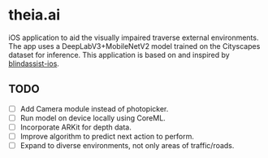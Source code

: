 # theia.ai
iOS application to aid the visually impaired traverse external environments. The app uses a DeepLabV3+MobileNetV2 model trained on the Cityscapes dataset for inference. This application is based on and inspired by [blindassist-ios](https://github.com/BlindAssist/blindassist-ios).

## TODO

- [ ] Add Camera module instead of photopicker.
- [ ] Run model on device locally using CoreML.
- [ ] Incorporate ARKit for depth data.
- [ ] Improve algorithm to predict next action to perform.
- [ ] Expand to diverse environments, not only areas of traffic/roads.
